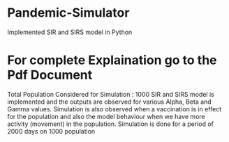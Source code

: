 # Pandemic-Simulator
Implemented SIR and SIRS model in Python

# For complete Explaination go to the Pdf Document

Total Population Considered for Simulation : 1000
SIR and SIRS model is implemented and the outputs are observed for various Alpha, Beta and Gamma values.
Simulation is also observed when a vaccination is in effect for the population and also the model behaviour when we have more activity (movement) in the population.
Simulation is done for a period of 2000 days on 1000 population 
